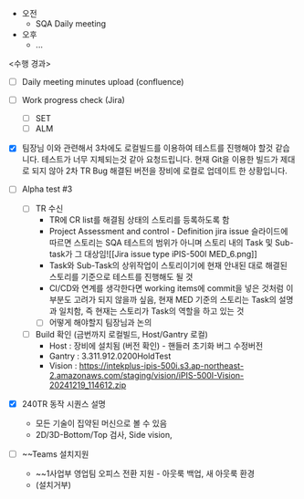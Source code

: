 - 오전
	- SQA Daily meeting
- 오후
	- ...

<수행 경과>
- [ ] Daily meeting minutes upload (confluence)
- [ ] Work progress check (Jira)
	- [ ] SET
	- [ ] ALM

- [x] 팀장님 이와 관련해서 3차에도 로컬빌드를 이용하여 테스트를 진행해야 할것 같습니다. 테스트가 너무 지체되는것 같아 요청드립니다. 현재 Git을 이용한 빌드가 제대로 되지 않아 2차 TR Bug 해결된 버전을 장비에 로컬로 업데이트 한 상황입니다.

- [ ] Alpha test #3
	- [ ] TR 수신
		- TR에 CR list를 해결됨 상태의 스토리를 등록하도록 함
		- Project Assessment and control - Definition jira issue 슬라이드에 따르면 스토리는 SQA 테스트의 범위가 아니며 스토리 내의 Task 및 Sub-task가 그 대상임![[Jira issue type iPIS-500I MED_6.png]]
		- Task와 Sub-Task의 상위작업이 스토리이기에 현재 안내된 대로 해결된 스토리를 기준으로 테스트를 진행해도 될 것
		- CI/CD와 연계를 생각한다면 working items에 commit을 넣은 것처럼 이 부분도 고려가 되지 않을까 싶음, 현재 MED 기준의 스토리는 Task의 설명과 일치함, 즉 현재는 스토리가 Task의 역할을 하고 있는 것
		- [ ] 어떻게 해야할지 팀장님과 논의
	- [ ] Build 확인 (금번까지 로컬빌드, Host/Gantry 로컬)
		- Host : 장비에 설치됨 (버전 확인) - 핸들러 초기화 버그 수정버전
		- Gantry : 3.311.912.0200HoldTest
		- Vision : https://intekplus-ipis-500i.s3.ap-northeast-2.amazonaws.com/staging/vision/iPIS-500I-Vision-20241219_114612.zip

- [x] 240TR 동작 시퀀스 설명
	- 모든 기술이 집약된 머신으로 볼 수 있음
	- 2D/3D-Bottom/Top 검사, Side vision, 

- [ ] ~~Teams 설치지원
	- ~~1사업부 영업팀 오피스 전환 지원 - 아웃룩 백업, 새 아웃룩 환경
	- (설치거부)